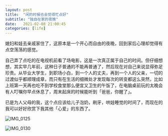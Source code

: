 ```yaml
---
layout: post
title:  "闲的时候也会觉得忙点好"
subtitle: "独自在家的夜晚"
date:   2021-02-08 21:00:45
categories: [life]
---
```


媳妇和娃去亲戚家住了，这原本是一个开心而自由的夜晚，回到家后心理却觉得有点空荡荡的感觉。

自己弄了点吃的在电视机前看了场电影，这是一次真正属于自己的时间。但仔细想想，其实早几年前，这种日子普通的不能再普通了，然后现在对自己来说显得弥足珍贵。从毕业大学生，到职场小白，到一个人的丈夫，再到一个人的父亲，一切的过渡似乎都顺理成章，而只有在生活的细微处才发现每次的转变都这么突然，比如上班第一天再也吃不到学校食堂那么便宜又卫生的午饭了，在电脑桌前玩的太晚会有人叮嘱你早点休息了，周末起床的时候能听到「爸爸，你醒了」。

已是为人父母的我，这个点应该给儿子泡奶，刷牙，哄娃睡觉的时间了，而现在的我可以好好欣赏下我其他「心爱」的东西了。

![IMG_0125](/Users/huanglk/Downloads/IMG_0125.jpg)

![IMG_0130](https://tva1.sinaimg.cn/large/008eGmZEgy1gnho2fotbdj316e0u0x6p.jpg)